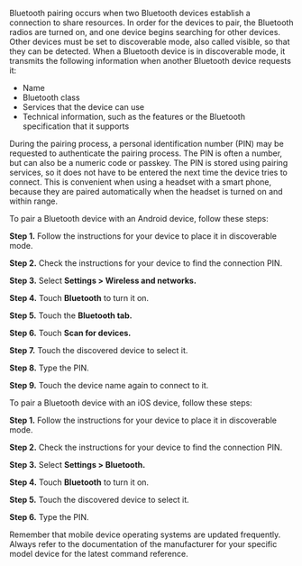 Bluetooth pairing occurs when two Bluetooth devices establish a connection to share resources. In order for the devices to pair, the Bluetooth radios are turned on, and one device begins searching for other devices. Other devices must be set to discoverable mode, also called visible, so that they can be detected. When a Bluetooth device is in discoverable mode, it transmits the following information when another Bluetooth device requests it:

- Name
- Bluetooth class
- Services that the device can use
- Technical information, such as the features or the Bluetooth specification that it supports

During the pairing process, a personal identification number (PIN) may be requested to authenticate the pairing process. The PIN is often a number, but can also be a numeric code or passkey. The PIN is stored using pairing services, so it does not have to be entered the next time the device tries to connect. This is convenient when using a headset with a smart phone, because they are paired automatically when the headset is turned on and within range.

To pair a Bluetooth device with an Android device, follow these steps:

**Step 1.** Follow the instructions for your device to place it in discoverable mode.

**Step 2.** Check the instructions for your device to find the connection PIN.

**Step 3.** Select **Settings > Wireless and networks.**

**Step 4.** Touch **Bluetooth** to turn it on.

**Step 5.** Touch the **Bluetooth tab.**

**Step 6.** Touch **Scan for devices.**

**Step 7.** Touch the discovered device to select it.

**Step 8.** Type the PIN.

**Step 9.** Touch the device name again to connect to it.

To pair a Bluetooth device with an iOS device, follow these steps:

**Step 1.** Follow the instructions for your device to place it in discoverable mode.

**Step 2.** Check the instructions for your device to find the connection PIN.

**Step 3.** Select **Settings > Bluetooth.**

**Step 4.** Touch **Bluetooth** to turn it on.

**Step 5.** Touch the discovered device to select it.

**Step 6.** Type the PIN.

Remember that mobile device operating systems are updated frequently. Always refer to the documentation of the manufacturer for your specific model device for the latest command reference.